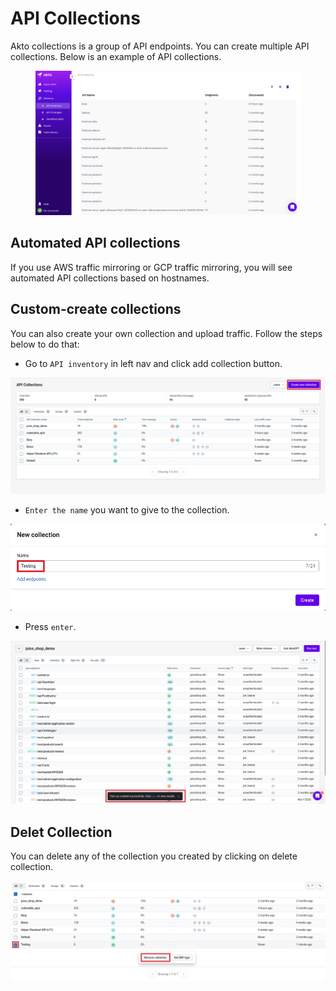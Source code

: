 # API Collections

Akto collections is a group of API endpoints. You can create multiple API collections. Below is an example of API collections.

<figure><img src="../../.gitbook/assets/Screenshot 2023-01-26 at 5.51.04 PM.png" alt=""><figcaption></figcaption></figure>

## Automated API collections

If you use AWS traffic mirroring or GCP traffic mirroring, you will see automated API collections based on hostnames.

## Custom-create collections

You can also create your own collection and upload traffic. Follow the steps below to do that:

* Go to `API inventory` in left nav and click add collection button.

![](<../../.gitbook/assets/Frame 59.png>)

* `Enter the name` you want to give to the collection.

![](<../../.gitbook/assets/Frame 60.png>)

* Press `enter`.

![](<../../.gitbook/assets/Screen Shot 2022-03-09 at 1.40 1.png>)

## **Delet Collection**

You can  delete any of the collection you created by clicking on delete collection.&#x20;

![](<../../.gitbook/assets/Frame 61.png>)

